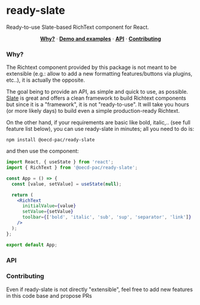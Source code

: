 # ready-slate

Ready-to-use Slate-based RichText component for React.

<p align="center">
  <a href="#why"><strong>Why?</strong></a> ·
  <a href="https://..."><strong>Demo and examples</strong></a> ·
  <a href="#API"><strong>API</strong></a> ·
  <a href="#contributing"><strong>Contributing</strong></a>
</p>

### Why?

The Richtext component provided by this package is not meant to be extensible (e.g.: allow to add a new formatting features/buttons via plugins, etc..), it is actually the opposite.

The goal being to provide an API, as simple and quick to use, as possible.
[Slate](https://github.com/ianstormtaylor/slate#readme) is great and offers a clean framework to build Richtext components but since it is a "framework", it is not "ready-to-use".
It will take you hours (or more likely days) to build even a simple production-ready Richtext.

On the other hand, if your requirements are basic like bold, italic,.. (see full feature list below), you can use ready-slate in minutes; all you need to do is:

`npm install @oecd-pac/ready-slate`

and then use the component:

```jsx
import React, { useState } from 'react';
import { RichText } from '@oecd-pac/ready-slate';

const App = () => {
  const [value, setValue] = useState(null);

  return (
    <RichText
      initialValue={value}
      setValue={setValue}
      toolbar={['bold', 'italic', 'sub', 'sup', 'separator', 'link']}
    />
  );
};

export default App;
```

### API

### Contributing

Even if ready-slate is not directly "extensible", feel free to add new features in this code base and propose PRs
